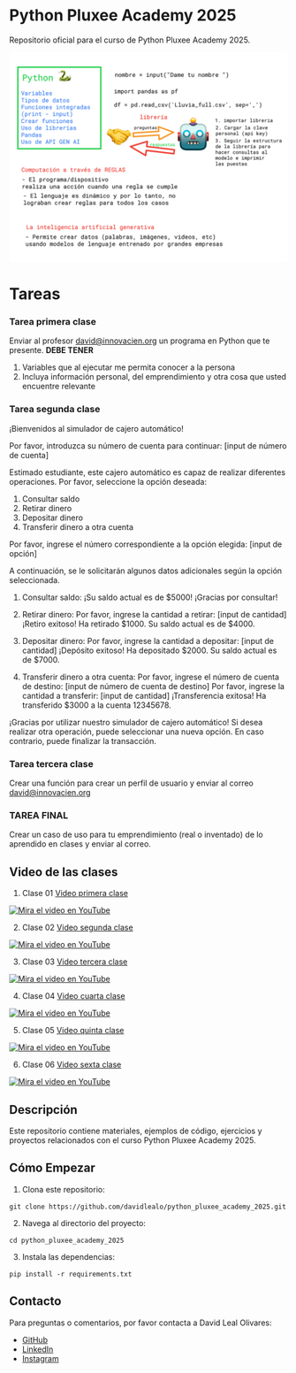 # Python Pluxee Academy 2025

Repositorio oficial para el curso de Python Pluxee Academy 2025.

![Resumen del curso](image.png)

# Tareas

### Tarea primera clase 

Enviar al profesor david@innovacien.org un programa en Python que te presente.
**DEBE TENER**

1. Variables que al ejecutar me permita conocer a la persona
2. Incluya información personal, del emprendimiento y otra cosa que usted encuentre relevante

### Tarea segunda clase 

¡Bienvenidos al simulador de cajero automático!

Por favor, introduzca su número de cuenta para continuar: [input de número de cuenta]

Estimado estudiante, este cajero automático es capaz de realizar diferentes operaciones. Por favor, seleccione la opción deseada:

1. Consultar saldo
2. Retirar dinero
3. Depositar dinero
4. Transferir dinero a otra cuenta

Por favor, ingrese el número correspondiente a la opción elegida: [input de opción]

A continuación, se le solicitarán algunos datos adicionales según la opción seleccionada.

1. Consultar saldo:
   ¡Su saldo actual es de $5000! ¡Gracias por consultar!

2. Retirar dinero:
   Por favor, ingrese la cantidad a retirar: [input de cantidad]
   ¡Retiro exitoso! Ha retirado $1000. Su saldo actual es de $4000.

3. Depositar dinero:
   Por favor, ingrese la cantidad a depositar: [input de cantidad]
   ¡Depósito exitoso! Ha depositado $2000. Su saldo actual es de $7000.

4. Transferir dinero a otra cuenta:
   Por favor, ingrese el número de cuenta de destino: [input de número de cuenta de destino]
   Por favor, ingrese la cantidad a transferir: [input de cantidad]
   ¡Transferencia exitosa! Ha transferido $3000 a la cuenta 12345678.

¡Gracias por utilizar nuestro simulador de cajero automático! Si desea realizar otra operación, puede seleccionar una nueva opción. En caso contrario, puede finalizar la transacción.

### Tarea tercera clase 

Crear una función para crear un perfil de usuario y enviar al correo david@innovacien.org 

### TAREA FINAL
Crear un caso de uso para tu emprendimiento (real o inventado) de lo aprendido en clases y enviar al correo.


## Video de las clases

1. Clase 01 [Video primera clase](https://youtu.be/1CmAp-vaj-c?si=fHt8UIMb0g58zq7Z)

[![Mira el video en YouTube](https://img.youtube.com/vi/1CmAp-vaj-c/0.jpg)](https://youtu.be/1CmAp-vaj-c?si=fHt8UIMb0g58zq7Z)

2. Clase 02 [Video segunda clase](https://youtu.be/HzssETg70RQ?si=b2Vo3lJbeCxnwR-x)

[![Mira el video en YouTube](https://img.youtube.com/vi/HzssETg70RQ/0.jpg)](https://youtu.be/HzssETg70RQ?si=b2Vo3lJbeCxnwR-x)

3. Clase 03 [Video tercera clase](https://youtu.be/3IO5YXCqKeM?si=AVar1Om1TATWAW8p)

[![Mira el video en YouTube](https://img.youtube.com/vi/3IO5YXCqKeM/0.jpg)](https://youtu.be/3IO5YXCqKeM?si=AVar1Om1TATWAW8p)

4. Clase 04 [Video cuarta clase](https://youtu.be/EZgECu31RoE?si=moUmCYoILi59rZ2I)

[![Mira el video en YouTube](https://img.youtube.com/vi/EZgECu31RoE/0.jpg)](https://youtu.be/EZgECu31RoE?si=moUmCYoILi59rZ2I)

5. Clase 05 [Video quinta clase](https://youtu.be/skNzPwkRP0M?si=MHD9_48ZxQW_DkeP)

[![Mira el video en YouTube](https://img.youtube.com/vi/skNzPwkRP0M/0.jpg)](https://youtu.be/skNzPwkRP0M?si=MHD9_48ZxQW_DkeP)

6. Clase 06 [Video sexta clase](https://youtu.be/-3EgIGr76a8?si=30huMmfgo4VphvtG)

[![Mira el video en YouTube](https://img.youtube.com/vi/-3EgIGr76a8/0.jpg)](https://youtu.be/-3EgIGr76a8?si=30huMmfgo4VphvtG)

## Descripción

Este repositorio contiene materiales, ejemplos de código, ejercicios y proyectos relacionados con el curso Python Pluxee Academy 2025.


## Cómo Empezar

1. Clona este repositorio:
```
git clone https://github.com/davidlealo/python_pluxee_academy_2025.git
```

2. Navega al directorio del proyecto:
```
cd python_pluxee_academy_2025
```

3. Instala las dependencias:
```
pip install -r requirements.txt
```

## Contacto

Para preguntas o comentarios, por favor contacta a David Leal Olivares:

- [GitHub](https://github.com/davidlealo)
- [LinkedIn](https://www.linkedin.com/in/davidlealo/)
- [Instagram](https://www.instagram.com/davidlealo/)
